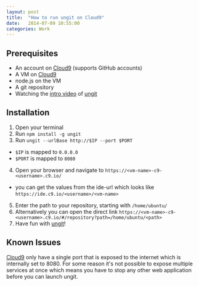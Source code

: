 ```yaml
---
layout: post
title:  "How to run ungit on Cloud9"
date:   2014-07-09 10:55:00
categories: Work
---
```

## Prerequisites
- An account on [Cloud9][cloud9] (supports GitHub accounts)
- A VM on [Cloud9][cloud9]
- node.js on the VM
- A git repository
- Watching the [intro video][ungit video] of [ungit][ungit]

## Installation
1. Open your terminal
2. Run `npm install -g ungit`
3. Run `ungit --urlBase http://$IP --port $PORT`
  - `$IP` is mapped to `0.0.0.0`
  - `$PORT` is mapped to `8080`
4. Open your browser and navigate to `https://<vm-name>-c9-<username>.c9.io/`
  - you can get the values from the ide-url which looks like `https://ide.c9.io/<username>/<vm-name>`
5. Enter the path to your repository, starting with `/home/ubuntu/`
6. Alternatively you can open the direct link `https://<vm-name>-c9-<username>.c9.io/#/repository?path=/home/ubuntu/<path>`
7. Have fun with [ungit][ungit]!

## Known Issues
[Cloud9][cloud9] only have a single port that is exposed to the internet which is internally set to 8080. For some reason it's not possible to expose multiple services at once which means you have to stop any other web application before you can launch ungit.

  [ungit video]: http://youtu.be/hkBVAi3oKvo
  [ungit]: https://github.com/FredrikNoren/ungit
  [cloud9]: https://c9.io/
